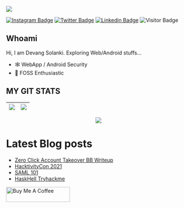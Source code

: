<img src="https://readme-typing-svg.herokuapp.com/?font=ubuntu&color=%23B335F7&size=22&vCenter=true&height=40&lines=Welcome+to+my+Repo+%F0%9F%91%8B;I%27m%20a%20hacker+%F0%9F%92%80;The+good+kind+of+hacker;And+I%27ve+never+been+a+criminal+%F0%9F%AB%B6">


[![Instagram Badge](https://img.shields.io/badge/-devangsolanki_-purple?style=plastic-square&logo=instagram&logoColor=white&link=https://instagram.com/devangsolanki_/)](https://instagram.com/devangsolanki_)
[![Twitter Badge](https://img.shields.io/badge/-devangsolankii-blue?style=plastic-square&logo=twitter&logoColor=white&link=https://www.twitter.com/devangsolankii)](https://www.twitter.com/devangsolankii)
[![Linkedin Badge](https://img.shields.io/badge/-Devang%20Solanki-blue?style=plastic-square&logo=linkedin&logoColor=white&link=https://www.linkedin.com/in/devangdsolanki/)](https://www.linkedin.com/in/devangdsolanki/)
![Visitor Badge](https://visitor-badge.laobi.icu/badge?page_id=Devang-Solanki)

## Whoami

Hi, I am Devang Solanki. Exploring Web/Android stuffs...

- 🕸️ WebApp / Android Security
- 🔭 FOSS Enthusiastic



## MY GIT STATS
<img src="https://github-readme-stats.vercel.app/api?username=Devang-Solanki&&show_icons=true&count_private=true"/>|<img src="https://github-readme-streak-stats.herokuapp.com/?user=Devang-Solanki"/>|
|---|---|

<p align="center"><img src="https://i.giphy.com/RThN0hOS2GO4M.gif" /></p>

# Latest Blog posts
<!-- BLOG-POST-LIST:START -->
- [Zero Click Account Takeover BB Writeup](https://devang-solanki.github.io/others/0_c_account_takeover)
- [HacktivityCon 2021](https://devang-solanki.github.io/others/hacktivityCon)
- [SAML 101](https://devang-solanki.github.io/others/SAML)
- [HaskHell Tryhackme](https://devang-solanki.github.io/tryhackme/haskhell)
<!-- BLOG-POST-LIST:END -->


<a href="https://www.buymeacoffee.com/devangsolankii" target="_blank"><img src="https://cdn.buymeacoffee.com/buttons/default-orange.png" alt="Buy Me A Coffee" height="41" width="174" /></a>
